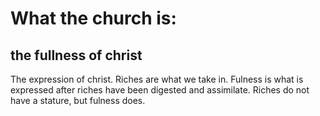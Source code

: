 # What the church is:
## the fullness of christ
The expression of christ. Riches are what we take in. Fulness is what is expressed after riches have been digested and assimilate. Riches do not have a stature, but fulness does.
